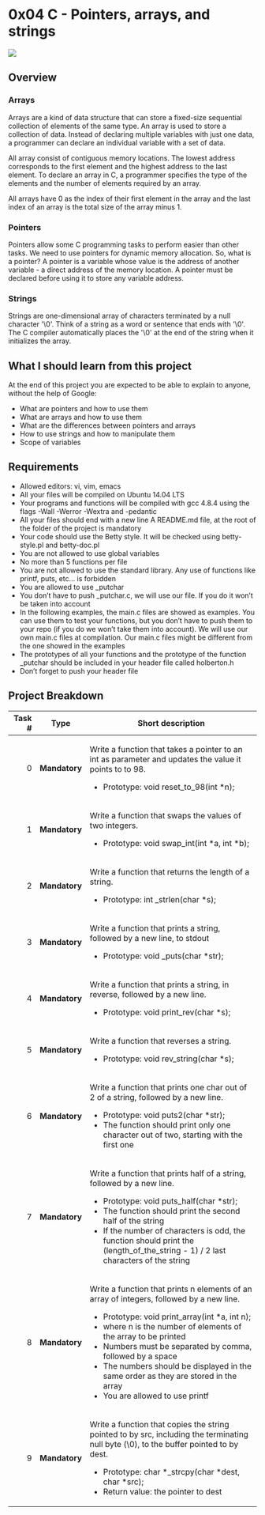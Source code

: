 # 0x04 C - Pointers, arrays, and strings

<img src="https://docs.oracle.com/javase/tutorial/figures/java/objects-tenElementArray.gif">

## Overview

### Arrays

Arrays are a kind of data structure that can store a fixed-size sequential collection of elements of the same type. An array is used to store a collection of data. Instead of declaring multiple variables with just one data, a programmer can declare an individual variable with a set of data.

All array consist of contiguous memory locations. The lowest address corresponds to the first element and the highest address to the last element. To declare an array in C, a programmer specifies the type of the elements and the number of elements required by an array.

All arrays have 0 as the index of their first element in the array and the last index of an array is the total size of the array minus 1.

### Pointers

Pointers allow some C programming tasks to perform easier than other tasks. We need to use pointers for dynamic memory allocation. So, what is a pointer? A pointer is a variable whose value is the address of another variable - a direct address of the memory location. A pointer must be declared before using it to store any variable address.

### Strings

Strings are one-dimensional array of characters terminated by a null character '\0'. Think of a string as a word or sentence that ends with '\0'. The C compiler automatically places the '\0' at the end of the string when it initializes the array.

## What I should learn from this project

At the end of this project you are expected to be able to explain to anyone, without the help of Google:

- What are pointers and how to use them
- What are arrays and how to use them
- What are the differences between pointers and arrays
- How to use strings and how to manipulate them
- Scope of variables

## Requirements

- Allowed editors: vi, vim, emacs
- All your files will be compiled on Ubuntu 14.04 LTS
- Your programs and functions will be compiled with gcc 4.8.4 using the flags -Wall -Werror -Wextra and -pedantic
- All your files should end with a new line
A README.md file, at the root of the folder of the project is mandatory
- Your code should use the Betty style. It will be checked using betty-style.pl and betty-doc.pl
- You are not allowed to use global variables
- No more than 5 functions per file
- You are not allowed to use the standard library. Any use of functions like printf, puts, etc… is forbidden
- You are allowed to use _putchar
- You don’t have to push _putchar.c, we will use our file. If you do it won’t be taken into account
- In the following examples, the main.c files are showed as examples. You can use them to test your functions, but you don’t have to push them to your repo (if you do we won’t take them into account). We will use our own main.c files at compilation. Our main.c files might be different from the one showed in the examples
- The prototypes of all your functions and the prototype of the function _putchar should be included in your header file called holberton.h
- Don’t forget to push your header file

## Project Breakdown

| Task # | Type | Short description
| ---: | --- | --- |
|0| **Mandatory**  |<p>Write a function that takes a pointer to an int as parameter and updates the value it points to to 98.</p> <ul><li>Prototype: void reset_to_98(int *n);</li></ul>|
|1| **Mandatory**  |<p>Write a function that swaps the values of two integers.</p> <ul><li>Prototype: void swap_int(int *a, int *b);</li></ul>|
|2| **Mandatory**  |<p>Write a function that returns the length of a string.</p> <ul><li>Prototype: int _strlen(char *s);</li></ul>|
|3| **Mandatory**  |<p>Write a function that prints a string, followed by a new line, to stdout</p> <ul><li>Prototype: void _puts(char *str);</li></ul>|
|4| **Mandatory**  |<p>Write a function that prints a string, in reverse, followed by a new line.</p> <ul><li>Prototype: void print_rev(char *s);</li></ul>|
|5| **Mandatory**  |<p>Write a function that reverses a string.</p> <ul><li>Prototype: void rev_string(char *s);</li></ul>|
|6| **Mandatory**  |<p>Write a function that prints one char out of 2 of a string, followed by a new line.</p> <ul><li>Prototype: void puts2(char *str);</li><li>The function should print only one character out of two, starting with the first one</li></ul>|
|7| **Mandatory**  |<p>Write a function that prints half of a string, followed by a new line.</p> <ul><li>Prototype: void puts_half(char *str);</li><li>The function should print the second half of the string</li><li>If the number of characters is odd, the function should print the (length_of_the_string - 1) / 2 last characters of the string</li></ul>|
|8| **Mandatory**  |<p>Write a function that prints n elements of an array of integers, followed by a new line.</p> <ul><li>Prototype: void print_array(int *a, int n);</li><li>where n is the number of elements of the array to be printed</li><li>Numbers must be separated by comma, followed by a space</li><li>The numbers should be displayed in the same order as they are stored in the array</li><li>You are allowed to use printf</li></ul>|
|9| **Mandatory**  |<p>Write a function that copies the string pointed to by src, including the terminating null byte (\0), to the buffer pointed to by dest.</p> <ul><li>Prototype: char *_strcpy(char *dest, char *src);</li><li>Return value: the pointer to dest</li></ul>|
